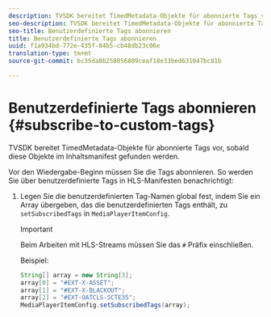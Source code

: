 ```yaml
---
description: TVSDK bereitet TimedMetadata-Objekte für abonnierte Tags vor, sobald diese Objekte im Inhaltsmanifest gefunden werden.
seo-description: TVSDK bereitet TimedMetadata-Objekte für abonnierte Tags vor, sobald diese Objekte im Inhaltsmanifest gefunden werden.
seo-title: Benutzerdefinierte Tags abonnieren
title: Benutzerdefinierte Tags abonnieren
uuid: f1a934bd-772e-435f-84b5-cb48db23c06e
translation-type: tm+mt
source-git-commit: bc35da8b258056809ceaf18e33bed631047bc81b

---
```



# Benutzerdefinierte Tags abonnieren {#subscribe-to-custom-tags}

TVSDK bereitet TimedMetadata-Objekte für abonnierte Tags vor, sobald diese Objekte im Inhaltsmanifest gefunden werden.

Vor den Wiedergabe-Beginn müssen Sie die Tags abonnieren. So werden Sie über benutzerdefinierte Tags in HLS-Manifesten benachrichtigt:

1. Legen Sie die benutzerdefinierten Tag-Namen global fest, indem Sie ein Array übergeben, das die benutzerdefinierten Tags enthält, zu `setSubscribedTags` in `MediaPlayerItemConfig`.

   >[!IMPORTANT]
   >
   >Beim Arbeiten mit HLS-Streams müssen Sie das `#` Präfix einschließen.

   Beispiel:

   ```java
   String[] array = new String[3]; 
   array[0] = "#EXT-X-ASSET"; 
   array[1] = "#EXT-X-BLACKOUT"; 
   array[2] = "#EXT-OATCLS-SCTE35"; 
   MediaPlayerItemConfig.setSubscribedTags(array);
   ```
